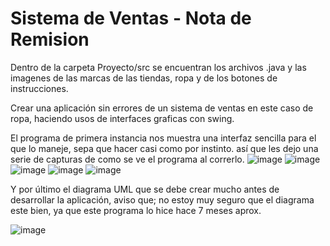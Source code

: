 # Sistema de Ventas - Nota de Remision
Dentro de la carpeta Proyecto/src se encuentran los archivos .java y las imagenes de las marcas de las tiendas, ropa y de los
botones de instrucciones.

Crear una aplicación sin errores de un sistema de ventas en este caso de ropa, haciendo usos de interfaces graficas con swing.

El programa de primera instancia nos muestra una interfaz sencilla para el que lo maneje, sepa que hacer casi como por instinto.
así que les dejo una serie de capturas de como se ve el programa al correrlo.
![image](https://user-images.githubusercontent.com/90359568/146661795-124eeee0-f643-48b4-8d50-fa46185f2641.png)
![image](https://user-images.githubusercontent.com/90359568/146661843-9035274f-0404-40ac-a5c9-0246bcbb6542.png)
![image](https://user-images.githubusercontent.com/90359568/146661849-292d3def-dfe9-4be2-85c1-56ef7790db70.png)
![image](https://user-images.githubusercontent.com/90359568/146661855-03ec477b-de40-47c4-a806-3a78daed7ef3.png)
![image](https://user-images.githubusercontent.com/90359568/146661862-ad155493-f642-4e67-ab60-3e690b63315a.png)

Y por último el diagrama UML que se debe crear mucho antes de desarrollar la aplicación, aviso que;
no estoy muy seguro que el diagrama este bien, ya que este programa lo hice hace 7 meses aprox.

![image](https://user-images.githubusercontent.com/90359568/146661892-18e058bf-1534-43f0-b1f8-866ba81d4061.png)




